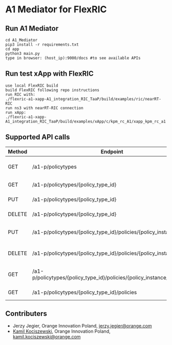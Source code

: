 # A1 Mediator for FlexRIC

## Run A1 Mediator
```
cd A1_Mediator
pip3 install -r requirements.txt
cd app
python3 main.py
type in browser: (host_ip):9000/docs #to see available APIs
```

## Run test xApp with FlexRIC
```
use local FlexRIC build
build FlexRIC following repo instructions
run RIC with: 
./flexric-a1-xapp-A1_integration_RIC_TaaP/build/examples/ric/nearRT-RIC
run ns3 with nearRT-RIC connection
run xApp:
./flexric-a1-xapp-A1_integration_RIC_TaaP/build/examples/xApp/c/kpm_rc_A1/xapp_kpm_rc_a1
```

## Supported API calls
| **Method** | **Endpoint**                                                | **Description**                |
|------------|-------------------------------------------------------------|--------------------------------|
| GET        | /a1-p/policytypes                                           | Get All Policy Types          |
| GET        | /a1-p/policytypes/{policy_type_id}                          | Get Policy Type               |
| PUT        | /a1-p/policytypes/{policy_type_id}                          | Create Policy Type            |
| DELETE     | /a1-p/policytypes/{policy_type_id}                          | Delete Policy Type            |
| PUT        | /a1-p/policytypes/{policy_type_id}/policies/{policy_instance_id} | Create Policy Instance        |
| DELETE     | /a1-p/policytypes/{policy_type_id}/policies/{policy_instance_id} | Delete Policy Instance        |
| GET        | /a1-p/policytypes/{policy_type_id}/policies/{policy_instance_id}/status | Get Policy Instance Status    |
| GET        | /a1-p/policytypes/{policy_type_id}/policies                 | List Policy Instances         |



## Contributers
- Jerzy Jegier, Orange Innovation Poland, jerzy.jegier@orange.com
- [Kamil Kociszewski](https://www.linkedin.com/in/kociszz/), Orange Innovation Poland, kamil.kociszewski@orange.com